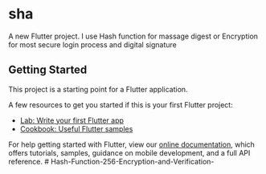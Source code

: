 # sha

A new Flutter project.
I use Hash function for massage digest or Encryption for most secure login process and digital signature 
## Getting Started

This project is a starting point for a Flutter application.

A few resources to get you started if this is your first Flutter project:

- [Lab: Write your first Flutter app](https://flutter.dev/docs/get-started/codelab)
- [Cookbook: Useful Flutter samples](https://flutter.dev/docs/cookbook)

For help getting started with Flutter, view our
[online documentation](https://flutter.dev/docs), which offers tutorials,
samples, guidance on mobile development, and a full API reference.
#   H a s h - F u n c t i o n - 2 5 6 - E n c r y p t i o n - a n d - V e r i f i c a t i o n - 
 
 
